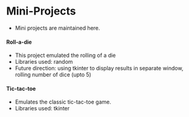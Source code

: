 # Mini-Projects

- Mini projects are maintained here.

#### Roll-a-die
- This project emulated the rolling of a die
- Libraries used: random
- Future direction: using tkinter to display results in separate window, rolling number of dice (upto 5)

#### Tic-tac-toe
- Emulates the classic tic-tac-toe game.
- Libraries used: tkinter
